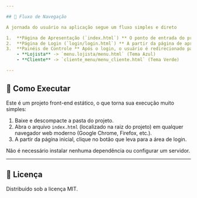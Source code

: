 ```yaml
---

## 🌊 Fluxo de Navegação

A jornada do usuário na aplicação segue um fluxo simples e direto

1.  **Página de Apresentação (`index.html`) ** O ponto de entrada do projeto, apresentando a proposta da LogVert.
2.  **Página de Login (`login/login.html`) ** A partir da página de apresentação, o usuário navega para o login, onde pode escolher entre o perfil de **Lojista** ou **Cliente**.
3.  **Painéis de Controle ** Após o login, o usuário é redirecionado para o painel correspondente ao seu perfil
    - **Lojista** -> `menu.lojista/menu.html` (Tema Azul)
    - **Cliente** -> `cliente_menu/menu_cliente.html` (Tema Verde)

---
```


## 🏁 Como Executar

Este é um projeto front-end estático, o que torna sua execução muito simples:

1.  Baixe e descompacte a pasta do projeto.
2.  Abra o arquivo `index.html` (localizado na raiz do projeto) em qualquer navegador web moderno (Google Chrome, Firefox, etc.).
3.  A partir da página inicial, clique no botão que leva para a área de login.

Não é necessário instalar nenhuma dependência ou configurar um servidor.

---

## 📄 Licença

Distribuído sob a licença MIT.
